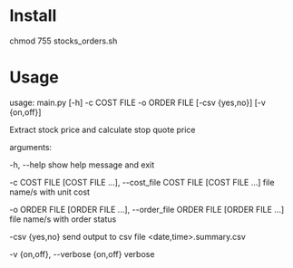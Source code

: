 # Install
chmod 755 stocks_orders.sh
# Usage
usage: main.py [-h] -c COST FILE -o ORDER FILE [-csv {yes,no}] [-v {on,off}]

Extract stock price and calculate stop quote price

arguments:

  -h, --help            show help message and exit

  -c COST FILE [COST FILE ...], --cost_file COST FILE [COST FILE ...]
                        file name/s with unit cost

  -o ORDER FILE [ORDER FILE ...], --order_file ORDER FILE [ORDER FILE ...]
                        file name/s with order status

  -csv {yes,no}         send output to csv file <date,time>.summary.csv

  -v {on,off}, --verbose {on,off}
                        verbose
